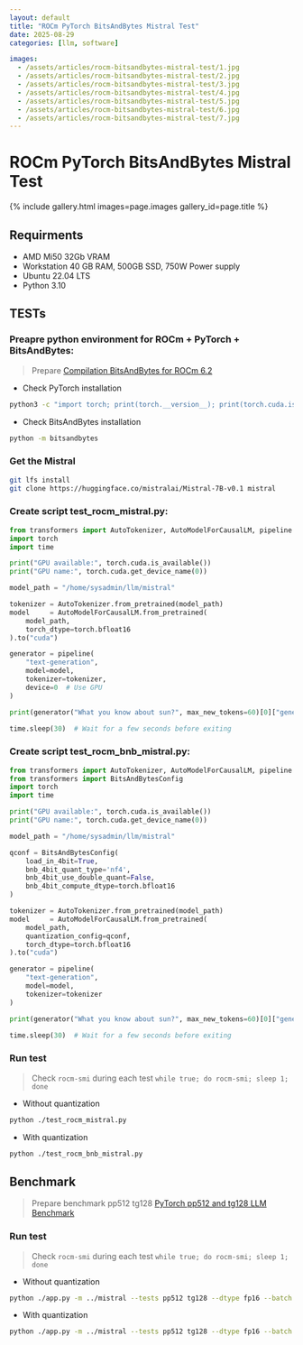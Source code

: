 ```yaml
---
layout: default
title: "ROCm PyTorch BitsAndBytes Mistral Test"
date: 2025-08-29
categories: [llm, software]

images:
  - /assets/articles/rocm-bitsandbytes-mistral-test/1.jpg
  - /assets/articles/rocm-bitsandbytes-mistral-test/2.jpg
  - /assets/articles/rocm-bitsandbytes-mistral-test/3.jpg
  - /assets/articles/rocm-bitsandbytes-mistral-test/4.jpg
  - /assets/articles/rocm-bitsandbytes-mistral-test/5.jpg
  - /assets/articles/rocm-bitsandbytes-mistral-test/6.jpg
  - /assets/articles/rocm-bitsandbytes-mistral-test/7.jpg
---
```


# ROCm PyTorch BitsAndBytes Mistral Test

{% include gallery.html images=page.images gallery_id=page.title %}

## Requirments 
- AMD Mi50 32Gb VRAM
- Workstation 40 GB RAM, 500GB SSD, 750W Power supply 
- Ubuntu 22.04 LTS
- Python 3.10

## TESTs

### Preapre python environment for ROCm + PyTorch + BitsAndBytes:
> Prepare 
[Compilation BitsAndBytes for ROCm 6.2](/articles/rocm-bitsandbytes.html)

- Check PyTorch installation

```bash
python3 -c "import torch; print(torch.__version__); print(torch.cuda.is_available()); print(torch.version.hip);print(torch.cuda.get_device_name(0));"
```
- Check BitsAndBytes installation

```bash
python -m bitsandbytes
```

### Get the Mistral

```bash
git lfs install
git clone https://huggingface.co/mistralai/Mistral-7B-v0.1 mistral
```

### Create script test_rocm_mistral.py:

```python
from transformers import AutoTokenizer, AutoModelForCausalLM, pipeline
import torch
import time

print("GPU available:", torch.cuda.is_available())
print("GPU name:", torch.cuda.get_device_name(0))

model_path = "/home/sysadmin/llm/mistral"

tokenizer = AutoTokenizer.from_pretrained(model_path)
model     = AutoModelForCausalLM.from_pretrained(
    model_path,
    torch_dtype=torch.bfloat16
).to("cuda")

generator = pipeline(
    "text-generation",
    model=model,
    tokenizer=tokenizer,
    device=0  # Use GPU
)

print(generator("What you know about sun?", max_new_tokens=60)[0]["generated_text"])

time.sleep(30)  # Wait for a few seconds before exiting
```

### Create script test_rocm_bnb_mistral.py:

```python
from transformers import AutoTokenizer, AutoModelForCausalLM, pipeline
from transformers import BitsAndBytesConfig
import torch
import time

print("GPU available:", torch.cuda.is_available())
print("GPU name:", torch.cuda.get_device_name(0))

model_path = "/home/sysadmin/llm/mistral"

qconf = BitsAndBytesConfig(
    load_in_4bit=True, 
    bnb_4bit_quant_type='nf4', 
    bnb_4bit_use_double_quant=False, 
    bnb_4bit_compute_dtype=torch.bfloat16
)

tokenizer = AutoTokenizer.from_pretrained(model_path)
model     = AutoModelForCausalLM.from_pretrained(
    model_path,
    quantization_config=qconf,
    torch_dtype=torch.bfloat16
).to("cuda")

generator = pipeline(
    "text-generation",
    model=model,
    tokenizer=tokenizer
)

print(generator("What you know about sun?", max_new_tokens=60)[0]["generated_text"])

time.sleep(30)  # Wait for a few seconds before exiting
```

### Run test 
> Check `rocm-smi` during each test `while true; do rocm-smi; sleep 1; done`

- Without quantization

```bash
python ./test_rocm_mistral.py
```

- With quantization

```bash
python ./test_rocm_bnb_mistral.py
```

## Benchmark 

> Prepare benchmark pp512 tg128
[PyTorch pp512 and tg128 LLM Benchmark](/articles/pytorch-pp512-tg128-bench.html)

### Run test 
> Check `rocm-smi` during each test `while true; do rocm-smi; sleep 1; done`

- Without quantization

```bash
python ./app.py -m ../mistral --tests pp512 tg128 --dtype fp16 --batch 1 --attn sdpa --warmup 3 --iters 10 --ubatch 128
```

- With quantization

```bash
python ./app.py -m ../mistral --tests pp512 tg128 --dtype fp16 --batch 1 --attn sdpa --warmup 3 --iters 10 --ubatch 128 --quant 4bit
```